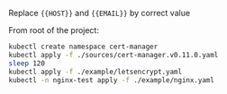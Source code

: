 
Replace `{{HOST}}` and `{{EMAIL}}` by correct value 

From root of the project:

```bash
kubectl create namespace cert-manager
kubectl apply -f ./sources/cert-manager.v0.11.0.yaml
sleep 120
kubectl apply -f ./example/letsencrypt.yaml
kubectl -n nginx-test apply -f ./example/nginx.yaml
```
